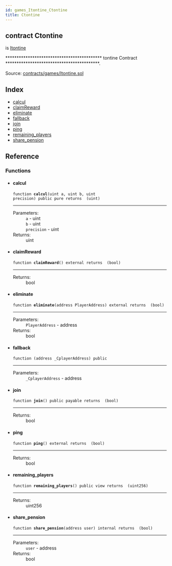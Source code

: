```yaml
---
id: games_Itontine_Ctontine
title: Ctontine
---
```


<div class="contract-doc"><div class="contract"><h2 class="contract-header"><span class="contract-kind">contract</span> Ctontine</h2><p class="base-contracts"><span>is</span> <a href="games_Itontine.html">Itontine</a></p><p class="description">******************************************* tontine Contract ******************************************.</p><div class="source">Source: <a href="https://github.com/FriendlyUser/solidity-smart-contracts//blob/v0.2.0/contracts/games/Itontine.sol" target="_blank">contracts/games/Itontine.sol</a></div></div><div class="index"><h2>Index</h2><ul><li><a href="games_Itontine_Ctontine.html#calcul">calcul</a></li><li><a href="games_Itontine_Ctontine.html#claimReward">claimReward</a></li><li><a href="games_Itontine_Ctontine.html#eliminate">eliminate</a></li><li><a href="games_Itontine_Ctontine.html#">fallback</a></li><li><a href="games_Itontine_Ctontine.html#join">join</a></li><li><a href="games_Itontine_Ctontine.html#ping">ping</a></li><li><a href="games_Itontine_Ctontine.html#remaining_players">remaining_players</a></li><li><a href="games_Itontine_Ctontine.html#share_pension">share_pension</a></li></ul></div><div class="reference"><h2>Reference</h2><div class="functions"><h3>Functions</h3><ul><li><div class="item function"><span id="calcul" class="anchor-marker"></span><h4 class="name">calcul</h4><div class="body"><code class="signature">function <strong>calcul</strong><span>(uint a, uint b, uint precision) </span><span>public </span><span>pure </span><span>returns  (uint) </span></code><hr/><dl><dt><span class="label-parameters">Parameters:</span></dt><dd><div><code>a</code> - uint</div><div><code>b</code> - uint</div><div><code>precision</code> - uint</div></dd><dt><span class="label-return">Returns:</span></dt><dd>uint</dd></dl></div></div></li><li><div class="item function"><span id="claimReward" class="anchor-marker"></span><h4 class="name">claimReward</h4><div class="body"><code class="signature">function <strong>claimReward</strong><span>() </span><span>external </span><span>returns  (bool) </span></code><hr/><dl><dt><span class="label-return">Returns:</span></dt><dd>bool</dd></dl></div></div></li><li><div class="item function"><span id="eliminate" class="anchor-marker"></span><h4 class="name">eliminate</h4><div class="body"><code class="signature">function <strong>eliminate</strong><span>(address PlayerAddress) </span><span>external </span><span>returns  (bool) </span></code><hr/><dl><dt><span class="label-parameters">Parameters:</span></dt><dd><div><code>PlayerAddress</code> - address</div></dd><dt><span class="label-return">Returns:</span></dt><dd>bool</dd></dl></div></div></li><li><div class="item function"><span id="fallback" class="anchor-marker"></span><h4 class="name">fallback</h4><div class="body"><code class="signature">function <strong></strong><span>(address _CplayerAddress) </span><span>public </span></code><hr/><dl><dt><span class="label-parameters">Parameters:</span></dt><dd><div><code>_CplayerAddress</code> - address</div></dd></dl></div></div></li><li><div class="item function"><span id="join" class="anchor-marker"></span><h4 class="name">join</h4><div class="body"><code class="signature">function <strong>join</strong><span>() </span><span>public </span><span>payable </span><span>returns  (bool) </span></code><hr/><dl><dt><span class="label-return">Returns:</span></dt><dd>bool</dd></dl></div></div></li><li><div class="item function"><span id="ping" class="anchor-marker"></span><h4 class="name">ping</h4><div class="body"><code class="signature">function <strong>ping</strong><span>() </span><span>external </span><span>returns  (bool) </span></code><hr/><dl><dt><span class="label-return">Returns:</span></dt><dd>bool</dd></dl></div></div></li><li><div class="item function"><span id="remaining_players" class="anchor-marker"></span><h4 class="name">remaining_players</h4><div class="body"><code class="signature">function <strong>remaining_players</strong><span>() </span><span>public </span><span>view </span><span>returns  (uint256) </span></code><hr/><dl><dt><span class="label-return">Returns:</span></dt><dd>uint256</dd></dl></div></div></li><li><div class="item function"><span id="share_pension" class="anchor-marker"></span><h4 class="name">share_pension</h4><div class="body"><code class="signature">function <strong>share_pension</strong><span>(address user) </span><span>internal </span><span>returns  (bool) </span></code><hr/><dl><dt><span class="label-parameters">Parameters:</span></dt><dd><div><code>user</code> - address</div></dd><dt><span class="label-return">Returns:</span></dt><dd>bool</dd></dl></div></div></li></ul></div></div></div>

